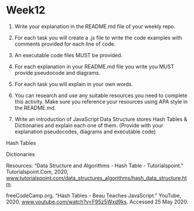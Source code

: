 # Week12

1. Write your explanation in the README.md file of your weekly repo.

2. For each task you will create a .js file to write the code examples with comments provided for each line of code.

3. An executable code files MUST be provided.

4. For each explanation in your README.md file you write you MUST provide pseudocode and diagrams.

5. For each task you will explain in your own words.

6. You can research and use any suitable resources you need to complete this activity. Make sure you reference your resources using APA style in the README.md.

1. Write an introduction of JavaScript Data Structure stores Hash Tables & Dictionaries and explain each one of them. (Provide with your explanation pseudocodes, diagrams and executable code)


Hash Tables


Dictionaries





Resources: 
“Data Structure and Algorithms - Hash Table - Tutorialspoint.” Tutorialspoint.Com, 2020, www.tutorialspoint.com/data_structures_algorithms/hash_data_structure.htm.

freeCodeCamp.org. “Hash Tables - Beau Teaches JavaScript.” YouTube, 2020, www.youtube.com/watch?v=F95z5Wxd9ks. Accessed 25 May 2020.

‌‌